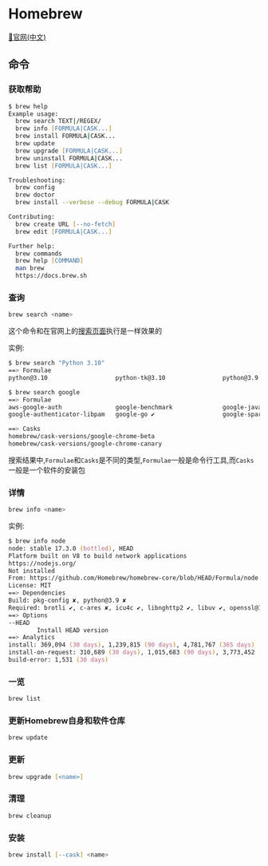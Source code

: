 # Homebrew

[🔗官网(中文)](https://brew.sh/index_zh-cn)

## 命令

### 获取帮助

```zsh
$ brew help
Example usage:
  brew search TEXT|/REGEX/
  brew info [FORMULA|CASK...]
  brew install FORMULA|CASK...
  brew update
  brew upgrade [FORMULA|CASK...]
  brew uninstall FORMULA|CASK...
  brew list [FORMULA|CASK...]

Troubleshooting:
  brew config
  brew doctor
  brew install --verbose --debug FORMULA|CASK

Contributing:
  brew create URL [--no-fetch]
  brew edit [FORMULA|CASK...]

Further help:
  brew commands
  brew help [COMMAND]
  man brew
  https://docs.brew.sh
```

### 查询

```zsh
brew search <name>
```

这个命令和在官网上的[搜索页面](https://formulae.brew.sh/formula/)执行是一样效果的

实例:

```zsh
$ brew search "Python 3.10"
==> Formulae
python@3.10                   python-tk@3.10                python@3.9                    python@3.8 ✔                  python@3.7
```

```zsh
$ brew search google
==> Formulae
aws-google-auth               google-benchmark              google-java-format            google-sql-tool               googletest
google-authenticator-libpam   google-go ✔                   google-sparsehash             googler                       goose

==> Casks
homebrew/cask-versions/google-chrome-beta                                  homebrew/cask-versions/google-chrome-dev
homebrew/cask-versions/google-chrome-canary                                homebrew/cask-versions/google-japanese-ime-dev
```

搜索结果中,`Formulae`和`Casks`是不同的类型,`Formulae`一般是命令行工具,而`Casks`一般是一个软件的安装包

### 详情

```zsh
brew info <name>
```

实例:

```zsh
$ brew info node 
node: stable 17.3.0 (bottled), HEAD
Platform built on V8 to build network applications
https://nodejs.org/
Not installed
From: https://github.com/Homebrew/homebrew-core/blob/HEAD/Formula/node.rb
License: MIT
==> Dependencies
Build: pkg-config ✘, python@3.9 ✘
Required: brotli ✔, c-ares ✘, icu4c ✔, libnghttp2 ✔, libuv ✔, openssl@1.1 ✘
==> Options
--HEAD
        Install HEAD version
==> Analytics
install: 369,094 (30 days), 1,239,815 (90 days), 4,781,767 (365 days)
install-on-request: 310,689 (30 days), 1,015,683 (90 days), 3,773,452 (365 days)
build-error: 1,531 (30 days)
```

### 一览

```zsh
brew list
```

### 更新Homebrew自身和软件仓库

```zsh
brew update
```

### 更新

```zsh
brew upgrade [<name>]
```

### 清理

```zsh
brew cleanup
```

### 安装

```zsh
brew install [--cask] <name>
```
